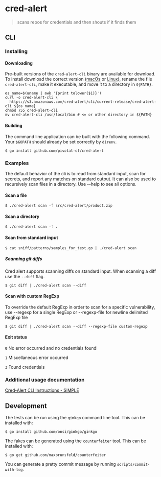 # cred-alert

> scans repos for credentials and then shouts if it finds them

## CLI
### Installing

#### Downloading

Pre-built versions of the `cred-alert-cli` binary are available for download. To 
install download the correct version ([macOs][cred-alert-osx] or [Linux][cred-alert-linux]),
rename the file `cred-alert-cli`, make it executable, and move it to a directory in `${PATH}`.

```
os_name=$(uname | awk '{print tolower($1)}')
curl -o cred-alert-cli \
  https://s3.amazonaws.com/cred-alert/cli/current-release/cred-alert-cli_${os_name}
chmod 755 cred-alert-cli
mv cred-alert-cli /usr/local/bin # <= or other directory in ${PATH}
```

#### Building

The command line application can be built with the following command. Your
`$GOPATH` should already be set correctly by `direnv`.

    $ go install github.com/pivotal-cf/cred-alert

### Examples

The default behavior of the cli is to read from standard input, scan for secrets, and report any
matches on standard output. It can also be used to recursively scan files in a directory.
Use --help to see all options.

#### Scan a file

    $ ./cred-alert scan -f src/cred-alert/product.zip

#### Scan a directory

    $ ./cred-alert scan -f .

#### Scan from standard input

    $ cat sniff/patterns/samples_for_test.go | ./cred-alert scan

##### Scanning git diffs

Cred alert supports scanning diffs on standard input. When scanning a diff use the
`--diff` flag.

    $ git diff | ./cred-alert scan --diff

#### Scan with custom RegExp

To override the default RegExp in order to scan for a specific vulnerability, use --regexp for a single RegExp or --regexp-file for newline delimited RegExp file

    $ git diff | ./cred-alert scan --diff --regexp-file custom-regexp

#### Exit status

  `0` No error occurred and no credentials found

  `1` Miscellaneous error occurred

  `3` Found credentials

### Additional usage documentation

[Cred-Alert CLI Instructions - SIMPLE](https://sites.google.com/a/pivotal.io/cloud-foundry/process/security/cred-alert-cli-instructions)

## Development

The tests can be run using the `ginkgo` command line tool. This can be
installed with:

    $ go install github.com/onsi/ginkgo/ginkgo

The fakes can be generated using the `counterfeiter` tool. This can be
installed with:

    $ go get github.com/maxbrunsfeld/counterfeiter

You can generate a pretty commit message by running `scripts/commit-with-log`.

[cred-alert-osx]: https://s3.amazonaws.com/cred-alert/cli/current-release/cred-alert-cli_darwin
[cred-alert-linux]: https://s3.amazonaws.com/cred-alert/cli/current-release/cred-alert-cli_linux
